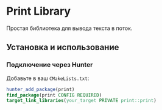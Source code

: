 # Print Library

Простая библиотека для вывода текста в поток.

## Установка и использование

### Подключение через Hunter

Добавьте в ваш `CMakeLists.txt`:

```cmake
hunter_add_package(print)
find_package(print CONFIG REQUIRED)
target_link_libraries(your_target PRIVATE print::print)
